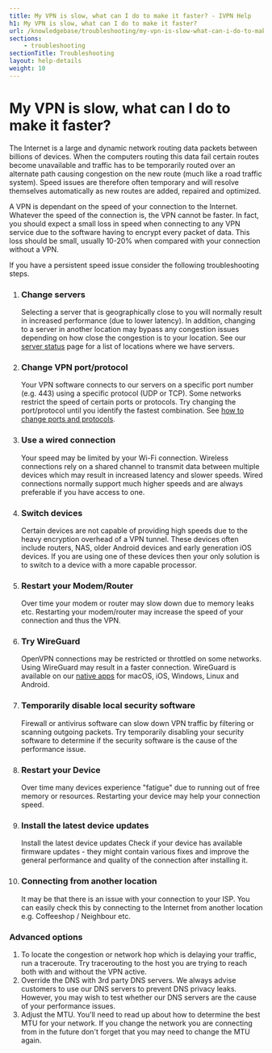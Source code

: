```yaml
---
title: My VPN is slow, what can I do to make it faster? - IVPN Help
h1: My VPN is slow, what can I do to make it faster?
url: /knowledgebase/troubleshooting/my-vpn-is-slow-what-can-i-do-to-make-it-faster/
sections:
    - troubleshooting
sectionTitle: Troubleshooting
layout: help-details
weight: 10
---
```

# My VPN is slow, what can I do to make it faster?

The Internet is a large and dynamic network routing data packets between billions of devices. When the computers routing this data fail certain routes become unavailable and traffic has to be temporarily routed over an alternate path causing congestion on the new route (much like a road traffic system). Speed issues are therefore often temporary and will resolve themselves automatically as new routes are added, repaired and optimized.

A VPN is dependant on the speed of your connection to the Internet. Whatever the speed of the connection is, the VPN cannot be faster. In fact, you should expect a small loss in speed when connecting to any VPN service due to the software having to encrypt every packet of data. This loss should be small, usually 10-20% when compared with your connection without a VPN.

If you have a persistent speed issue consider the following troubleshooting steps.

1.  ### Change servers
    Selecting a server that is geographically close to you will normally result in increased performance (due to lower latency). In addition, changing to a server in another location may bypass any congestion issues depending on how close the congestion is to your location. See our [server status](/status/) page for a list of locations where we have servers.

2.  ### Change VPN port/protocol
    Your VPN software connects to our servers on a specific port number (e.g. 443) using a specific protocol (UDP or TCP). Some networks restrict the speed of certain ports or protocols.  Try changing the port/protocol until you identify the fastest combination. See [how to change ports and protocols](/knowledgebase/troubleshooting/how-to-change-portsorprotocols/).

3.  ### Use a wired connection
    Your speed may be limited by your Wi-Fi connection. Wireless connections rely on a shared channel to transmit data between multiple devices which may result in increased latency and slower speeds. Wired connections normally support much higher speeds and are always preferable if you have access to one.

4.  ### Switch devices
    Certain devices are not capable of providing high speeds due to the heavy encryption overhead of a VPN tunnel.  These devices often include routers, NAS, older Android devices and early generation iOS devices.  If you are using one of these devices then your only solution is to switch to a device with a more capable processor.

5.  ### Restart your Modem/Router
    Over time your modem or router may slow down due to memory leaks etc. Restarting your modem/router may increase the speed of your connection and thus the VPN.

6.  ### Try WireGuard
    OpenVPN connections may be restricted or throttled on some networks. Using WireGuard may result in a faster connection. WireGuard is available on our [native apps](/apps/) for macOS, iOS, Windows, Linux and Android.

7.  ### Temporarily disable local security software
    Firewall or antivirus software can slow down VPN traffic by filtering or scanning outgoing packets. Try temporarily disabling your security software to determine if the security software is the cause of the performance issue.

8.  ### Restart your Device
    Over time many devices experience "fatigue" due to running out of free memory or resources. Restarting your device may help your connection speed.

9.  ### Install the latest device updates
    Install the latest device updates Check if your device has available firmware updates - they might contain various fixes and improve the general performance and quality of the connection after installing it.

10. ### Connecting from another location
    It may be that there is an issue with your connection to your ISP. You can easily check this by connecting to the Internet from another location e.g. Coffeeshop / Neighbour etc.

### Advanced options

1. To locate the congestion or network hop which is delaying your traffic, run a traceroute. Try tracerouting to the host you are trying to reach both with and without the VPN active.
2. Override the DNS with 3rd party DNS servers. We always advise customers to use our DNS servers to prevent DNS privacy leaks. However, you may wish to test whether our DNS servers are the cause of your performance issues.
3. Adjust the MTU. You'll need to read up about how to determine the best MTU for your network. If you change the network you are connecting from in the future don't forget that you may need to change the MTU again.

